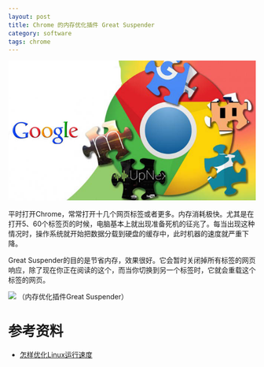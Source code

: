 ```yaml
---
layout: post
title: Chrome 的内存优化插件 Great Suspender
category: software
tags: chrome
---
```


![](/assets/img/chrome2.jpg)

平时打开Chrome，常常打开十几个网页标签或者更多。内存消耗极快。尤其是在打开5、60个标签页的时候，电脑基本上就出现准备死机的征兆了。每当出现这种情况时，操作系统就开始把数据分载到硬盘的缓存中，此时机器的速度就严重下降。

Great Suspender的目的是节省内存，效果很好。它会暂时关闭掉所有标签的网页响应，除了现在你正在阅读的这个，而当你切换到另一个标签时，它就会重载这个标签的网页。

![](http://7vigrt.com1.z0.glb.clouddn.com/blog/pic/201702/640.jpg)
（内存优化插件Great Suspender）

# 参考资料

* [怎样优化Linux运行速度](http://mp.weixin.qq.com/s?__biz=MjM5MDI5MjAyMA==&mid=2651384688&idx=2&sn=d4b930723d4e62ffe5ca93112834d729)
